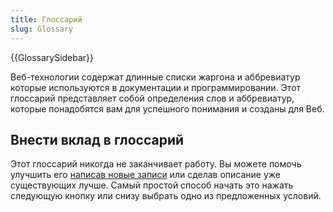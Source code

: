 ```yaml
---
title: Глоссарий
slug: Glossary
---
```


{{GlossarySidebar}}

Веб-технологии содержат длинные списки жаргона и аббревиатур которые используются в документации и программировании. Этот глоссарий представляет собой определения слов и аббревиатур, которые понадобятся вам для успешного понимания и созданы для Веб.

## Внести вклад в глоссарий

Этот глоссарий никогда не заканчивает работу. Вы можете помочь улучшить его [написав новые записи](/ru/docs/MDN/Contribute/Howto/Write_a_new_entry_in_the_Glossary) или сделав описание уже существующих лучше. Самый простой способ начать это нажать следующую кнопку или снизу выбрать одно из предложенных условий.
